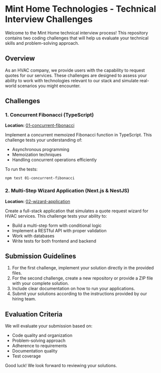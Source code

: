 # Mint Home Technologies - Technical Interview Challenges

Welcome to the Mint Home technical interview process! This repository contains two coding challenges that will help us evaluate your technical skills and problem-solving approach.

## Overview

As an HVAC company, we provide users with the capability to request quotes for our services. These challenges are designed to assess your ability to work with technologies relevant to our stack and simulate real-world scenarios you might encounter.

## Challenges

### 1. Concurrent Fibonacci (TypeScript)

**Location:** [01-concurrent-fibonacci](./01-concurrent-fibonacci)

Implement a concurrent memoized Fibonacci function in TypeScript. This challenge tests your understanding of:
- Asynchronous programming
- Memoization techniques
- Handling concurrent operations efficiently

To run the tests:
```bash
npm test 01-concurrent-fibonacci
```

### 2. Multi-Step Wizard Application (Next.js & NestJS)

**Location:** [02-wizard-application](./02-wizard-application)

Create a full-stack application that simulates a quote request wizard for HVAC services. This challenge tests your ability to:
- Build a multi-step form with conditional logic
- Implement a RESTful API with proper validation
- Work with databases
- Write tests for both frontend and backend

## Submission Guidelines

1. For the first challenge, implement your solution directly in the provided files.
2. For the second challenge, create a new repository or provide a ZIP file with your complete solution.
3. Include clear documentation on how to run your applications.
4. Submit your solutions according to the instructions provided by our hiring team.

## Evaluation Criteria

We will evaluate your submission based on:
- Code quality and organization
- Problem-solving approach
- Adherence to requirements
- Documentation quality
- Test coverage

Good luck! We look forward to reviewing your solutions.
